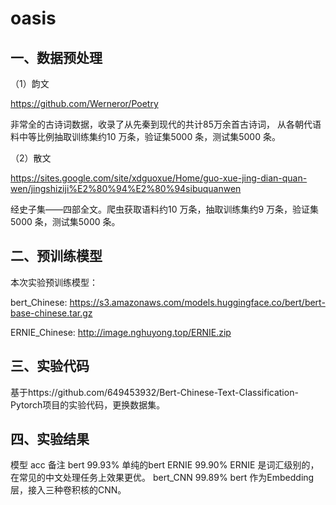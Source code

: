 # oasis
## 一、数据预处理
（1）韵文

https://github.com/Werneror/Poetry 

非常全的古诗词数据，收录了从先秦到现代的共计85万余首古诗词，
从各朝代语料中等比例抽取训练集约10 万条，验证集5000 条，测试集5000 条。

（2）散文

https://sites.google.com/site/xdguoxue/Home/guo-xue-jing-dian-quan-wen/jingshiziji%E2%80%94%E2%80%94sibuquanwen 

经史子集——四部全文。爬虫获取语料约10 万条，抽取训练集约9 万条，验证集5000 条，测试集5000 条。

## 二、预训练模型

本次实验预训练模型：

bert_Chinese: https://s3.amazonaws.com/models.huggingface.co/bert/bert-base-chinese.tar.gz

ERNIE_Chinese: http://image.nghuyong.top/ERNIE.zip

## 三、实验代码

基于https://github.com/649453932/Bert-Chinese-Text-Classification-Pytorch项目的实验代码，更换数据集。

## 四、实验结果
模型	acc	备注
bert	99.93%	单纯的bert
ERNIE	99.90%	ERNIE 是词汇级别的，在常见的中文处理任务上效果更优。
bert_CNN	99.89%	bert 作为Embedding 层，接入三种卷积核的CNN。

